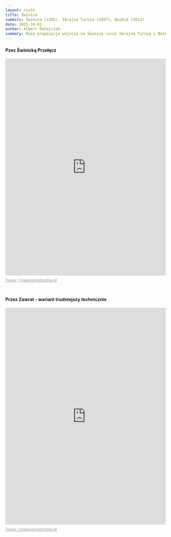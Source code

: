 ```yaml
---
layout: route
title: Świnica
summits: Świnica (2302), Skrajna Turnia (2097), Beskid (2012)
date: 2025-10-01
author: Albert Ratajczak
summary: Dwie propozycje wejścia na Świnicę (oraz Skrajną Turnię i Beskid).
---
```


#### Pzez Świnicką Przełęcz

<div style="max-width:100%;overflow:hidden;margin:0 auto;min-width:300px;"><iframe src="https://mapa-turystyczna.pl/map/widget/route/h1l0p1/136sj.html" height="680" style="width:100%;border:0;" loading="lazy"></iframe><a href="https://mapa-turystyczna.pl/route/136sj?utm_source=external_web&amp;utm_medium=widget&amp;utm_campaign=route_widget" target="_blank" rel="noopener" style="color:#999;padding:7px 0;font-size: 13px;font-family:Roboto,Arial,sans-serif;display: inline-block;">Trasa:  | mapa-turystyczna.pl</a></div>

<br />

#### Przez Zawrat - wariant trudniejszy technicznie 

<div style="max-width:100%;overflow:hidden;margin:0 auto;min-width:300px;"><iframe src="https://mapa-turystyczna.pl/map/widget/route/h1l0p1/136a2.html" height="680" style="width:100%;border:0;" loading="lazy"></iframe><a href="https://mapa-turystyczna.pl/route/136a2?utm_source=external_web&amp;utm_medium=widget&amp;utm_campaign=route_widget" target="_blank" rel="noopener" style="color:#999;padding:7px 0;font-size: 13px;font-family:Roboto,Arial,sans-serif;display: inline-block;">Trasa:  | mapa-turystyczna.pl</a></div>